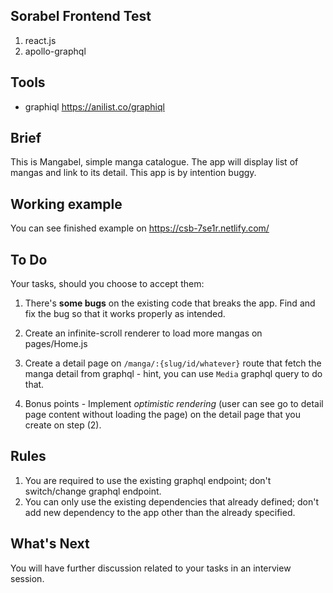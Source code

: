 ## Sorabel Frontend Test

1. react.js
2. apollo-graphql

## Tools

- graphiql https://anilist.co/graphiql

## Brief

This is Mangabel, simple manga catalogue. The app will display list of mangas and link to its detail. This app is by intention buggy.

## Working example

You can see finished example on https://csb-7se1r.netlify.com/

## To Do
Your tasks, should you choose to accept them:

1. There's **some bugs** on the existing code that breaks the app. Find and fix the bug so that it works properly as intended.

2. Create an infinite-scroll renderer to load more mangas on pages/Home.js

3. Create a detail page on `/manga/:{slug/id/whatever}` route that fetch the manga detail from graphql - hint, you can use `Media` graphql query to do that.

4. Bonus points - Implement _optimistic rendering_ (user can see go to detail page content without loading the page) on the detail page that you create on step (2).

## Rules 

1. You are required to use the existing graphql endpoint; don't switch/change graphql endpoint.
2. You can only use the existing dependencies that already defined; don't add new dependency to the app other than the already specified.

## What's Next

You will have further discussion related to your tasks in an interview session. 
